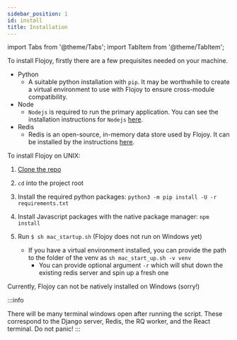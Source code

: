 ```yaml
---
sidebar_position: 1
id: install
title: Installation
---
```


import Tabs from '@theme/Tabs';
import TabItem from '@theme/TabItem';


To install Flojoy, firstly there are a few prequisites needed on your machine. 
- Python
  - A suitable python installation with `pip`. It may be worthwhile to create a virtual environment to use with Flojoy to ensure cross-module compatibility.
- Node
  - `Nodejs` is required to run the primary application. You can see the installation instructions for `Nodejs` [here](https://nodejs.org/en/download/package-manager/).
- Redis
  - Redis is an open-source, in-memory data store used by Flojoy. It can be installed by the instructions [here](https://redis.io/docs/getting-started/installation/).


<Tabs>
  <TabItem value="unix" label="Unix" default>
    To install Flojoy on UNIX:

1. [Clone the repo](https://github.com/flojoy-io/flojoy-desktop)
2. `cd` into the project root
3. Install the required python packages: `python3 -m pip install -U -r requirements.txt`
4. Install Javascript packages with the native package manager: `npm install`
5. Run `$ sh mac_startup.sh` (Flojoy does not run on Windows yet)

   - If you have a virtual environment installed, you can provide the path to the folder of the venv as `sh mac_start_up.sh -v venv`
     - You can provide optional argument `-r` which will shut down the existing redis server and spin up a fresh one


  </TabItem>
  <TabItem value="windows" label="Windows">
    Currently, Flojoy can not be natively installed on Windows (sorry!)
  </TabItem>
</Tabs>

:::info

There will be many terminal windows open after running the script. These correspond to the Django server, Redis, the RQ worker, and the React terminal. Do not panic!
:::
